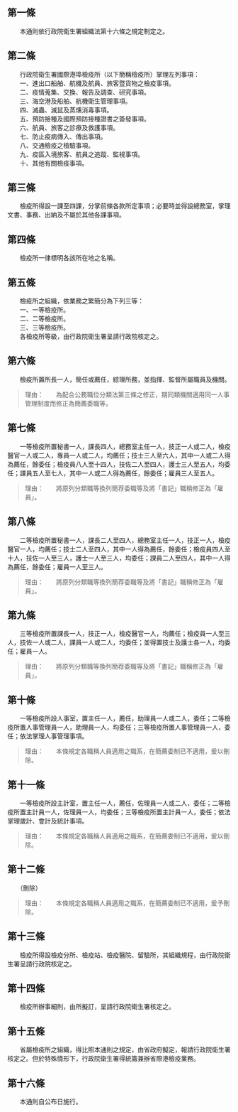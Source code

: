 第一條 
-------
　　本通則依行政院衛生署組織法第十六條之規定制定之。  


第二條 
-------
　　行政院衛生署國際港埠檢疫所（以下簡稱檢疫所）掌理左列事項：  
　　一、進出口船舶、航機及航員、旅客暨貨物之檢疫事項。  
　　二、疫情蒐集、交換、報告及調查、研究事項。  
　　三、海空港及船舶、航機衛生管理事項。  
　　四、滅蟲、滅鼠及蒸燻消毒事項。  
　　五、預防接種及國際預防接種證書之簽發事項。  
　　六、航員、旅客之診療及救護事項。  
　　七、防止疫病傳入、傳出事項。  
　　八、交通檢疫之檢驗事項。  
　　九、疫區入境旅客、航員之追蹤、監視事項。  
　　十、其他有關檢疫事項。  


第三條 
-------
　　檢疫所得設一課至四課，分掌前條各款所定事項；必要時並得設總務室，掌理文書、事務、出納及不屬於其他各課事項。  


第四條 
-------
　　檢疫所一律標明各該所在地之名稱。  


第五條 
-------
　　檢疫所之組織，依業務之繁簡分為下列三等：  
　　一、一等檢疫所。  
　　二、二等檢疫所。  
　　三、三等檢疫所。  
　　各檢疫所等級，由行政院衛生署呈請行政院核定之。  


第六條 
-------
　　檢疫所置所長一人，簡任或薦任，綜理所務，並指揮、監督所屬職員及機關。  
> 理由：　　為配合公務職位分類法第三條之修正，期同類機關適用同一人事管理制度而修正為簡薦委職等。



第七條 
-------
　　一等檢疫所置秘書一人，課長四人，總務室主任一人，技正一人或二人，檢疫醫官一人或二人，專員一人或二人，均薦任；技士三人至六人，其中一人或二人得為薦任，餘委任；檢疫員八人至十四人，技佐二人至四人，護士三人至五人，均委任；課員五人至七人，其中一人或二人得為薦任，餘委任；雇員三人至五人。  
> 理由：　　將原列分類職等換列簡荐委職等及將「書記」職稱修正為「雇員」。



第八條 
-------
　　二等檢疫所置秘書一人，課長二人至四人，總務室主任一人，技正一人，檢疫醫官一人，均薦任；技士二人至四人，其中一人得為薦任，餘委任；檢疫員四人至十人，技佐一人至三人，護士一人至三人，均委任；課員二人至四人，其中一人得為薦任，餘委任；雇員一人至三人。  
> 理由：　　將原列分類職等換列簡荐委職等及將「書記」職稱修正為「雇員」。



第九條 
-------
　　三等檢疫所置課長一人，技正一人，檢疫醫官一人，均薦任；檢疫員一人至三人，技佐一人或二人，課員一人或二人，均委任；並得置技士及護士各一人，均委任；雇員一人。  
> 理由：　　將原列分類職等換列簡荐委職等及將「書記」職稱修正為「雇員」。



第十條 
-------
　　一等檢疫所設人事室，置主任一人，薦任，助理員一人或二人，委任；二等檢疫所置人事管理員一人，助理員一人，均委任；三等檢疫所置人事管理員一人，委任；依法掌理人事管理事項。  
> 理由：　　本條規定各職稱人員適用之職系，在簡薦委制已不適用，爰以刪除。



第十一條 
---------
　　一等檢疫所設主計室，置主任一人，薦任，佐理員一人或二人，委任；二等檢疫所置主計員一人，佐理員一人，均委任；三等檢疫所置主計員一人，委任；依法掌理歲計、會計及統計事項。  
> 理由：　　本條規定各職稱人員適用之職系，在簡薦委制已不適用，爰以刪除。



第十二條 
---------
　　（刪除）  
> 理由：　　本條規定各職稱人員適用之職系，在簡薦委制已不適用，爰予刪除。



第十三條 
---------
　　檢疫所得設檢疫分所、檢疫站、檢疫醫院、留驗所，其組織規程，由行政院衛生署呈請行政院核定之。  


第十四條 
---------
　　檢疫所辦事細則，由所擬訂，呈請行政院衛生署核定之。  


第十五條 
---------
　　省屬檢疫所之組織，得比照本通則之規定，由省政府擬定，報請行政院衛生署核定之。但於特殊情形下，行政院衛生署得統籌兼辦省際港檢疫業務。  


第十六條 
---------
　　本通則自公布日施行。